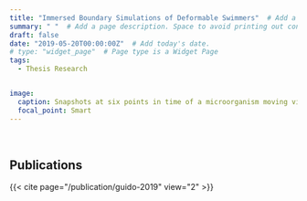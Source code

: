 ```yaml
---
title: "Immersed Boundary Simulations of Deformable Swimmers"  # Add a page title.
summary: " "  # Add a page description. Space to avoid printing out contents.
draft: false
date: "2019-05-20T00:00:00Z"  # Add today's date.
# type: "widget_page"  # Page type is a Widget Page
tags:
  - Thesis Research


image:
  caption: Snapshots at six points in time of a microorganism moving via amoeboid motion, simulated using the immersed boundary method.
  focal_point: Smart
---
```



` ` <!-- can also use <br/><br/> -->
` `

## Publications
{{< cite page="/publication/guido-2019" view="2" >}}
